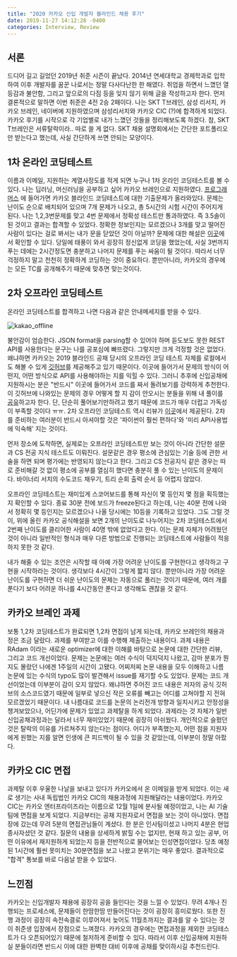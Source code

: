 ```yaml
---
title: "2020 카카오 신입 개발자 블라인드 채용 후기"
date: 2019-11-27 14:12:28 -0400
categories: Interview, Review
---
```


## 서론 ##
드디어 길고 길었던 2019년 취준 시즌이 끝났다. 2014년 연세대학교 경제학과로 입학하여 이후 개발자를 꿈꾼 나로서는 정말 다사다난한 한 해였다.
취업을 하면서 느꼈던 열등감과 불안함, 그리고 앞으로의 다짐 등을 잊지 않기 위해 글을 작성하고자 한다.
먼저 결론적으로 말하면 이번 취준은 4전 2승 2패이다. 나는 SKT T브레인, 삼성 리서치, 카카오 브레인, 네이버에 지원하였으며 삼성리서치와 카카오 CIC (?)에 합격하게 되었다.
카카오 후기를 시작으로 각 기업별로 내가 느꼈던 것들을 정리해보도록 하겠다. 
참, SKT T브레인은 서류탈락이라.. 따로 쓸 게 없다. SKT 채용 설명회에서는 간단한 포트폴리오만 받는다고 했는데, 사실 간단하게 쓰면 안되는 모양이다.

## 1차 온라인 코딩테스트 ##
이름과 이메일, 지원하는 계열사정도를 적게 되면 누구나 1차 온라인 코딩테스트를 볼 수 있다. 나는 딥러닝, 머신러닝을 공부하고 싶어 카카오 브레인으로 지원하였다.
[프로그래머스](https://www.welcomekakao.com/learn/challenges?tab=all_challenges) 에 들어가면 카카오 블라인드 코딩테스트에 대한 기출문제가 올라와있다.
문제는 난이도 순으로 배치되어 있으며 7개 문제가 나오고, 총 5시간의 시험 시간이 주어지게 된다.
나는 1,2,3번문제를 맞고 4번 문제에서 정확성 테스트만 통과하였다. 즉 3.5솔이 된 것이고 결과는 합격할 수 있었다.
정확한 정보인지는 모르겠으나 3개를 맞고 떨어진 사람이 있다는 걸로 봐서는 내가 문을 닫았던 것이 아닐까?
문제에 대한 해설은 [이곳](https://tech.kakao.com/2019/10/02/kakao-blind-recruitment-2020-round1/)에서 확인할 수 있다.
당일에 태풍이 와서 굉장히 정신없게 코딩을 했었는데, 사실 3번까지 푸는 데에는 2시간정도면 충분하고 나머지 문제를 푸는 싸움이 될 것이다.
따라서 너무 걱정하지 말고 천천히 정확하게 코딩하는 것이 중요하다. 뿐만아니라, 카카오의 경우에는 모든 TC를 공개해주기 때문에 맞추면 맞는것이다.

## 2차 오프라인 코딩테스트 ##
온라인 코딩테스트를 합격하고 나면 다음과 같은 안내메세지를 받을 수 있다.

![kakao_offline](https://i.imgur.com/5vc6QKD.png)

불안감이 엄습한다. JSON format을 parsing할 수 있어야 하며 듣도보도 못한 REST API를 사용한다는 문구는 나를 공포심에 빠뜨렸다.
그렇지만 크게 걱정할 것은 없었다. 왜냐하면 카카오는 2019 블라인드 공채 당시의 오프라인 코딩 테스트 자체를 로컬에서도 해볼 수 있게 [깃허브](https://github.com/kakao-recruit/2019-blind-2nd-elevator)를 제공해주고 있기 때문이다.
이곳에 들어가서 문제의 방식이 어떤지, 어떤 방식으로 API를 사용해야하는 지를 익힐 수 있다.
그러니 추후에 신입공채에 지원하시는 분은 "반드시" 이곳에 들어가서 코드를 짜서 돌려보기를 강력하게 추천한다.
이 깃허브에 나와있는 문제의 경우 어떻게 할 지 감이 안오시는 분들을 위해 내 풀이를 [공유](https://github.com/zzaebok/kakao-elevator-implementation)하고자 한다. 단, 단순히 풀어보기만하려고 했기 때문에 코드가 매우 더럽고 가독성이 부족할 것이다 ㅠㅠ.
2차 오프라인 코딩테스트 역시 리뷰가 [이곳](https://tech.kakao.com/2019/10/21/kakao-blind-recruitment-2020-round2/)에서 제공된다.
2차를 준비하는 여러분이 반드시 아셔야할 것은 '파이썬이 훨씬 편하다'와 '미리 API사용법에 익숙해' 지는 것이다.

먼저 장소에 도착하면, 실제로는 오프라인 코딩테스트만 보는 것이 아니라 간단한 설문과 CS 전공 지식 테스트도 이뤄진다.
설문같은 경우 평소에 관심있는 기술 등에 관한 서술을 하면 되며 평가에는 반영되지 않는다고 한다.
그리고 CS 전공지식 같은 경우는 따로 준비해갈 것 없이 평소에 공부를 열심히 했다면 충분히 풀 수 있는 난이도의 문제이다.
바이너리 서치의 수도코드 채우기, 트리 순회 출력 순서 등 어렵지 않았다.

오프라인 코딩테스트는 재미있게 스코어보드를 통해 자신이 몇 등인지 몇 점을 획득했는 지 확인할 수 있다.
종료 30분 전에 보드가 freeze된다고 하는데, 나는 40분 전에 나와서 정확히 몇 등인지는 모르겠으나 나올 당시에는 10등을 기록하고 있었다.
그도 그럴 것이, 위에 올린 카카오 공식해설을 보면 2개의 난이도로 나누어지는 2차 코딩테스트에서 2번째 난이도를 클리어한 사람이 40명 밖에 없었다고 한다.
이는 문제 자체가 어려웠던 것이 아니라 일반적인 형식과 매우 다른 방법으로 진행되는 코딩테스트에 사람들이 적응하지 못한 것 같다.

내가 해줄 수 있는 조언은 시작할 때 아예 가장 어려운 난이도를 구현한다고 생각하고 구현을 시작하라는 것이다.
생각보다 4시간이 그렇게 짧지 않다. 뿐만아니라 가장 어려운 난이도를 구현하면 더 쉬운 난이도의 문제는 자동으로 풀리는 것이기 때문에,
여러 개를 푼다기 보다 어려운 하나를 4시간동안 푼다고 생각해도 괜찮을 것 같다.

## 카카오 브레인 과제 ##
보통 1,2차 코딩테스트가 완료되면 1,2차 면접이 남게 되는데, 카카오 브레인의 채용과정은 조금 달랐다.
과제를 부여받고 이를 수행해 제출하는 내용이다.
과제 내용은 RAdam 이라는 새로운 optimizer에 대한 이해를 바탕으로 논문에 대한 간단한 리뷰, 그리고 코드 개선이었다.
문제는 논문에는 여러 수식이 덕지덕지 나왔고, 감마 분포가 뭔지도 몰랐던 나에겐 1주일의 시간이 고됐다.
어찌저찌 논문 내용을 모두 이해하고 나름 논문에 있는 수식의 typo도 많이 발견해서 issue를 재기할 수도 있었다.
문제는 코드 개선이었는데 이부분이 감이 오지 않았다. 왜냐하면 주어진 코드 내용은 저자의 공식 깃허브의 소스코드였기 때문에 
일부로 넣으신 작은 오류를 빼고는 어디를 고쳐야할 지 전혀 모르겠었기 때문이다.
내 나름대로 코드를 논문의 논리전개 방향과 일치시키고 안정성을 챙겨보았으나, 어딘가에 문제가 있었고 과제탈을 하게 되었다.
과제라는 것 자체가 일반 신입공채과정과는 달라서 너무 재미있었기 때문에 굉장히 아쉬웠다.
개인적으로 슬펐던 것은 탈락의 이유를 가르쳐주지 않는다는 점이다. 어디가 부족했는지, 어떤 점을 지원자에게 원했는 지를 알면 인생에 큰
피드백이 될 수 있을 것 같았는데, 이부분이 정말 아팠다.

## 카카오 CIC 면접 ##
과제탈 이후 우울한 나날을 보내고 있다가 카카오에서 온 이메일을 받게 되었다.
이는 새로 생기는 사내 독립법인 카카오 CIC의 채용과정에 지원해달라는 내용이었다.
카카오 CIC는 카카오 엔터프라이즈라는 이름으로 12월 1일에 분사될 예정이었고, 나는 AI 기술팀에 면접을 보게 되었다.
지금부터는 공채 지원자로서 면접을 보는 것이 아니었다.
면접장에 갔는데 무려 5분의 면접관님들이 계셨다. 한 분은 인사팀이셨고 나머지 4분은 현업종사자셨던 것 같다.
질문의 내용을 상세하게 밝힐 수는 없지만, 현재 하고 있는 공부, 어떤 이유에서 재지원하게 되었는지 등을 전반적으로 물어보는 인성면접이었다.
당초 예정된 1시간에 훨씬 못미치는 30분면접을 보고 나왔고 분위기는 매우 좋았다.
결과적으로 "합격" 통보를 바로 다음날 받을 수 있었다.

## 느낀점 ##
카카오는 신입개발자 채용에 굉장히 공을 들인다는 것을 느낄 수 있었다.
무려 4개나 진행되는 프로세스에, 문제들이 한땀한땀 만들어진다는 것이 굉장히 흥미로웠다.
또한 진행 과정이 굉장히 속전속결로 이루어져서 늦어도 11월초까지는 결과를 알 수 있다는 것이 취준생 입장에서 장점으로 느껴졌다.
카카오의 경우에는 면접과정을 제외한 코딩테스트가 다 오픈되어있기 때문에 철저하게 준비할 수 있다.
따라서 이후 신입공채에 지원하실 분들이라면 반드시 이에 대한 완벽한 대비 이후에 공채를 맞이하시길 추천드린다.
